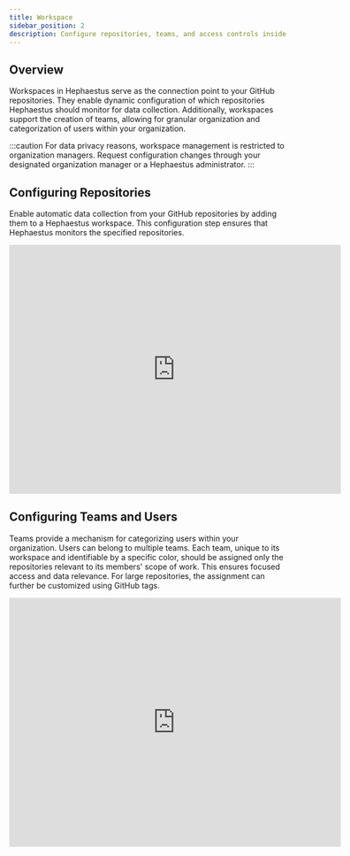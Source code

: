 ```yaml
---
title: Workspace
sidebar_position: 2
description: Configure repositories, teams, and access controls inside a Hephaestus workspace.
---
```


## Overview

Workspaces in Hephaestus serve as the connection point to your GitHub repositories. They enable dynamic configuration of which repositories Hephaestus should monitor for data collection. Additionally, workspaces support the creation of teams, allowing for granular organization and categorization of users within your organization.

:::caution
For data privacy reasons, workspace management is restricted to organization managers. Request configuration changes through your designated organization manager or a Hephaestus administrator.
:::

## Configuring Repositories

Enable automatic data collection from your GitHub repositories by adding them to a Hephaestus workspace. This configuration step ensures that Hephaestus monitors the specified repositories.

<iframe height="450px" width="600px" src="https://live.rbg.tum.de/w/artemisintro/59984?video_only=1&t=0" title="Embedded Video" frameborder="0" allow="accelerometer; autoplay; clipboard-write; encrypted-media; gyroscope; picture-in-picture; web-share" allowfullscreen></iframe>

## Configuring Teams and Users

Teams provide a mechanism for categorizing users within your organization. Users can belong to multiple teams. Each team, unique to its workspace and identifiable by a specific color, should be assigned only the repositories relevant to its members' scope of work. This ensures focused access and data relevance. For large repositories, the assignment can further be customized using GitHub tags.

<iframe height="450px" width="600px" src="https://live.rbg.tum.de/w/artemisintro/59985?video_only=1&t=0" title="Embedded Video" frameborder="0" allow="accelerometer; autoplay; clipboard-write; encrypted-media; gyroscope; picture-in-picture; web-share" allowfullscreen></iframe>
